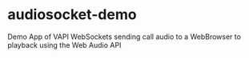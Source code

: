 # audiosocket-demo
Demo App of VAPI WebSockets sending call audio to a WebBrowser to playback using the Web Audio API
